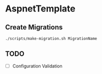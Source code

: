 # AspnetTemplate

## Create Migrations

```shell
./scripts/make-migration.sh MigrationName
```

## TODO

- [ ] Configuration Validation
